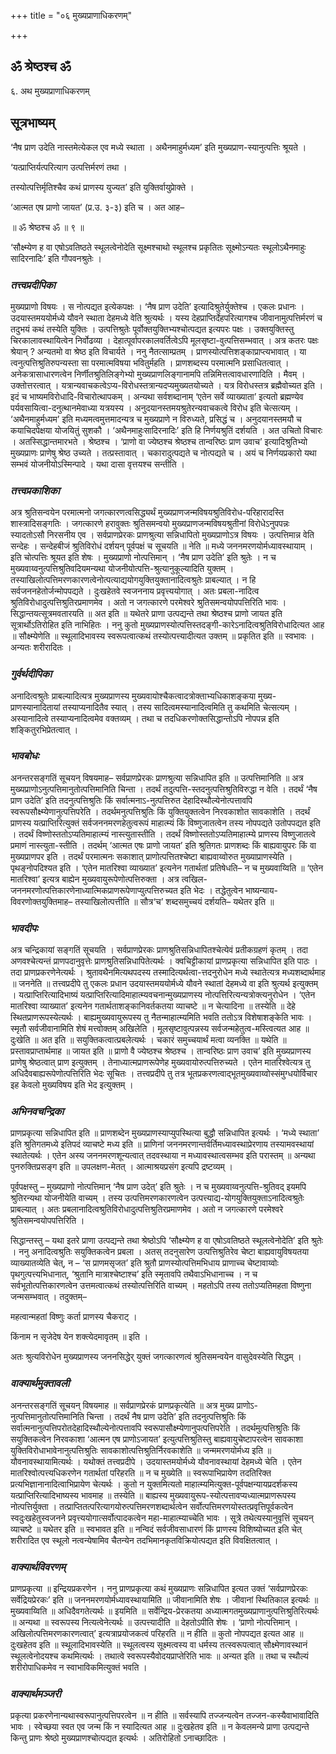 +++
title = "०६ मुख्यप्राणाधिकरणम्"

+++


## ॐ श्रेष्ठश्च ॐ

६. अथ मुख्यप्राणाधिकरणम्

## **सूत्रभाष्यम्**

‘नैष प्राण उदेति नास्तमेत्येकल एव मध्ये स्थाता । अथैनमाहुर्मध्यम’ इति मुख्यप्राण-स्यानुत्पत्तिः श्रूयते ।

‘यत्प्राप्तिर्यत्परित्याग उत्पत्तिर्मरणं तथा ।

तस्योत्पत्तिर्मृतिश्चैव कथं प्राणस्य युज्यत’ इति युक्तिर्वायुप्रेाक्ते ।

‘आत्मत एष प्राणो जायत’ (प्र.उ. ३-३) इति च । अत आह–

॥ ॐ श्रेष्ठश्च ॐ ॥ ९ ॥

‘सौक्ष्म्येण ह वा एषोऽवतिष्ठते स्थूलत्वेनोदेति सूक्ष्मश्चाथो स्थूलश्च प्रकृतितः सूक्ष्मोऽन्यतः स्थूलोऽथैनमाहुः सादिरनादिः’ इति गौपवनश्रुतेः ।

### ***तत्त्वप्रदीपिका***

मुख्यप्राणो विषयः । स नोत्पद्यत इत्येकपक्षः । ‘नैष प्राण उदेति’ इत्यादिश्रुतेर्युक्तेश्च । एकलः प्रधानः । उदयास्तमययोर्मध्ये यौवने स्थाता देहमध्ये वेति श्रुत्यर्थः । यस्य देहप्राप्तिर्देहपरित्यागश्च जीवानामुत्पत्तिर्मरणं च तदुभयं कथं तस्येति युक्तिः । उत्पत्तिश्रुतेः पूर्वोक्तयुक्तिभ्यश्चोत्पद्यत इत्यपरः पक्षः । उक्तयुक्तिस्तु चिरकालावस्थायित्वेन निर्वोढव्या । देहात्पूर्वापरकालवर्तित्वेऽपि मूलसृष्टा-वुत्पत्तिसम्भवात् । अत्र कतरः पक्षः श्रेयान् ? अन्यतमो वा श्रेष्ठ इति विचार्यते । ननु नैतत्साम्प्रतम् । प्राणस्योत्पत्तिशङ्काप्राप्त्यभावात् । या त्वनुत्पत्तिश्रुतिरुपन्यस्ता सा परमात्मविषया भवितुर्महति । प्राणशब्दस्य परमात्मनि प्रसाधितत्वात् । अनेकत्रासाधारणत्वेन निर्णीतश्रुतिलिङ्गेभ्यो मुख्यप्राणलिङ्गानामपि तन्निमित्तत्वावधारणादिति । मैवम् । उक्तोत्तरत्वात् । यत्रान्यवाचकत्वेऽप्य-विरोधस्तत्रान्यदप्यमुख्यतयोच्यते । यत्र विरोधस्तत्र ब्रह्मैवोच्यत इति । इदं च भाष्यमविरोधादि-विचारोत्थापकम् । अन्यथा सर्वशब्दानाम् ‘एतेन सर्वे व्याख्याता’ इत्यतो ब्रह्मण्येव पर्यवसायित्वा-दनुत्थानमेवाध्या यत्रयस्य । अनुदयानस्तमयश्रुतेरन्यवाचकत्वे विरोध इति चेत्सत्यम् । ‘अथैनमाहुर्मध्यम’ इति मध्यमत्वमुत्तमादन्यत्र च मुख्यप्राणे न विरुध्यते, प्रसिद्धं च । अनुदयानस्तमयौ च कयाचिदपेक्षया योजयितुं सुशकौ । ‘अथैनमाहुःसादिरनादिः’ इति हि निर्णयश्रुतिं दर्शयति । अत उचितो विचारः । अतस्सिद्धान्तमारभते । श्रेष्ठश्च । ‘प्राणो वा ज्येष्ठश्च श्रेष्ठश्च तान्वरिष्ठः प्राण उवाच’ इत्यादिश्रुतिभ्यो मुख्यप्राणः प्राणेषु श्रेष्ठ उच्यते । तत्प्रस्तावात् । चकारादुत्पद्यते च नोत्पद्यते च । अयं च निर्णयप्रकारो यथा सम्भवं योजनीयोऽस्मिन्पादे । यथा दासा वृत्तयश्च सन्तीति ।

### ***तत्त्वप्रकाशिका***

अत्र श्रुतिसन्वयेन परमात्मनो जगत्कारणत्वसिद्ध्यर्थं मुख्यप्राणजन्मविषयश्रुतिविरोध-परिहारादस्ति शास्त्रादिसङ्गतिः । जगत्कारणे हरावुक्तः श्रुतिसमन्वयो मुख्यप्राणजन्मविषयश्रुतीनां विरोधेऽनुपपन्नः स्यादतोऽसौ निरसनीय एव । सर्वप्राणप्रेरकः प्राणश्रुत्या सन्निधापितो मुख्यप्राणोऽत्र विषयः । उत्पत्तिमान्न वेति सन्देहः । सन्देहबीजं श्रुतिविरोधं दर्शयन् पूर्वपक्षं च सूचयति ॥ नेति ॥ मध्ये जननमरणयोर्मध्यावस्थायाम् । इति चोत्पत्तिः श्रूयत इति शेषः । मुख्यप्राणो नोत्पत्तिमान् । ‘नैष प्राण उदेति’ इति श्रुतेः । न च मुख्यवाय्वनुत्पत्तिश्रुतिवदियमन्यथा योजनीयोत्पत्ति-श्रुत्यानुकूल्यादिति युक्तम् । तस्याखिलोत्पत्तिमरणकारणत्वेनोत्पत्याद्ययोगयुक्तियुक्तानादित्वश्रुतेः प्राबल्यात् । न हि सर्वजननहेतोर्जन्मोपपद्यते । दुःखहेतवे स्वजननाय प्रवृत्त्ययोगात् । अतः प्रबला-नादित्व श्रुतिविरोधादुत्पत्तिश्रुतिरप्रमाणमेव । अतो न जगत्कारणे परमेश्वरे श्रुतिसमन्वयोपपत्तिरिति भावः । सिद्धान्तयत्सूत्रमवतारयति ॥ अत इति ॥ यथेतरे प्राणा उत्पद्यन्ते तथा श्रेष्ठश्च प्राणो जायत इति सूत्रार्थोऽतिरोहित इति नाभिहितः । ननु कुतो मुख्यप्राणस्योत्पत्तिस्तदङ्गी-कारेऽनादित्वश्रुतिविरोधादित्यत आह ॥ सौक्ष्म्येणेति ॥ स्थूलादिभावस्य स्वरूपत्वात्कथं तस्योत्पत्त्यादीत्यत उक्तम् ॥ प्रकृतित इति ॥ स्वभावः । अन्यतः शरीरादितः ।

### ***गुर्वर्थदीपिका***

अनादित्वश्रुतेः प्राबल्यादित्यत्र मुख्यप्राणस्य मुख्यवायोश्चैकत्वादत्रोक्ताभ्यधिकाशङ्कया मुख्य-प्राणस्यानादितायां तस्याप्यनादितैव स्यात् । तस्य सादित्वमस्यानादित्वमिति तु कथमिति चेत्सत्यम् । अस्यानादित्वे तस्याप्यनादित्वमेव वक्तव्यम् । तथा च तदधिकरणोक्तसिद्धान्तोऽपि नोपपन्न इति शङ्कितुरभिप्रेतत्वात् ।

### ***भावबोधः***

अनन्तरसङ्गतिं सूचयन् विषयमाह– सर्वप्राणप्रेरकः प्राणश्रुत्या सन्निधापित इति ॥ उत्पत्तिमानिति ॥ अत्र मुख्यप्राणोऽनुत्पत्तिमानुतोत्पत्तिमानिति चिन्ता । तदर्थं तदुत्पत्ति-स्तदनुत्पत्तिश्रुतिविरुद्धा न वेति । तदर्थं ‘नैष प्राण उदेति’ इति तदनुत्पत्तिश्रुतिः किं सर्वात्मनाऽ-नुत्पत्तिरुत देहादिस्थौल्येनोत्पत्तावपि स्वरूपसौक्ष्म्येणानुत्पत्तिपरेति । तदर्थमनुत्पत्तिश्रुतिः किं युक्तियुक्तत्वेन निरवकाशोत सावकाशेति । तदर्थं प्राणस्य यत्प्राप्तिरित्युक्तं सर्वजननमरणहेतुत्वरूपं माहात्म्यं किं विष्णुजातत्वेन तस्य नोपपद्यते उतोपपद्यत इति । तदर्थं विष्णोस्ततोऽप्यतिमाहात्म्यं नास्त्युतास्तीति । तदर्थं विष्णोस्ततोऽप्यतिमाहात्म्ये प्राणस्य विष्णुजातत्वे प्रमाणं नास्त्युता-स्तीति । तदर्थम् ‘आत्मत एषः प्राणो जायत’ इति श्रुतिगतः प्राणशब्दः किं बाह्यवायुपरः किं वा मुख्यप्राणपर इति । तदर्थं परमात्मनः सकाशात् प्राणोत्पत्तितश्चेष्टा बाह्यवाय्वोरुत मुख्याप्राणस्येति । पृथङ्नोपदिश्यत इति । ‘एतेन मातरिश्वा व्याख्यात’ इत्यनेन गतार्थतां प्रतिषेधति– न च मुख्यवाय्विति ॥ ‘एतेन मातरिश्वा’ इत्यत्र बाह्येन मुख्यवायुरूपेणोत्पत्तिरुक्ता । अत्र त्वखिल-जननमरणोत्पत्तिकारणेनाध्यात्मिकप्राणरूपेणाप्युत्पत्तिरुच्यत इति भेदः । तद्धेतुत्वेन भाष्यन्याय-विवरणोक्तयुक्तिमाह– तस्याखिलोत्पत्तीति ॥ सौत्र‘च’ शब्दसमुच्चयं दर्शयति– यथेतर इति ॥

### ***भावदीपः***

अत्र चन्द्रिकायां सङ्गतिं सूचयति । सर्वप्राणप्रेरकः प्राणश्रुतिसन्निधापितश्चेत्येवं प्रतीकग्रहणं कृतम् । तदा अणवश्चेत्यन्तं प्राणपदानुवृत्तेः प्राणश्रुतिसन्निधापितेत्यर्थः । क्वचिट्टीकायां प्राणप्रकृत्या सन्निधापित इति पाठः । तदा प्राणप्रकरणेनेत्यर्थः । श्रुतावथैनमित्यथपदस्य तस्मादित्यर्थत्वा-त्तदनुरोधेन मध्ये स्थातेत्यत्र मध्यशब्दार्थमाह ॥ जननेति ॥ तत्त्वप्रदीपे तु एकलः प्रधान उदयास्तमययोर्मध्ये यौवने स्थातां देहमध्ये वा इति श्रुत्यर्थ इत्युक्तम् । यत्प्राप्तिरित्यादिभाष्यं यत्प्राप्तिरित्यादिमाहात्म्यवचनान्मुख्यप्राणस्य नोत्पत्तिरित्यन्यत्रोक्त्यनुरोधेन । ‘एतेन मातरिश्वा व्याख्यात’ इत्यनेन गतार्थताशङ्कानिवर्तकतया व्याचष्टे ॥ न चेत्यादिना ॥ तस्येति ॥ देहे स्थितप्राणरूपस्येत्यर्थः । बाह्यमुख्यवायुरूपस्य तु नैतन्माहात्म्यमिति भवति ततोऽत्र विशेषाशङ्केति भावः । स्मृतौ सर्वजीवानामिति शेषं मत्त्वोक्तम् अखिलेति । मूलसृष्टावुत्पन्नस्य सर्वजन्महेतुत्व-मस्त्वित्यत आह ॥ दुःखेति ॥ अत इति ॥ सयुक्तिकत्वात्प्रबलेत्यर्थः । चकारं समुच्चयार्थं मत्वा व्यनक्ति ॥ यथेति ॥ प्रस्तावप्राप्तार्थमाह ॥ जायत इति ॥ प्राणो वै ज्येष्ठश्च श्रेष्ठश्च । तान्वरिष्ठः प्राण उवाच’ इति मुख्यप्राणस्य प्राणेषु श्रेष्ठत्वात् प्राण इत्युक्तम् । तेनाध्यात्मप्राणरूपेणेह मुख्यवायोरुत्पत्तिरुच्यते । एतेन मातरिश्वेत्यत्र तु अधिदैवबाह्यरूपेणोत्पत्तिरिति भेदः सूचितः । तत्त्वप्रदीपे तु तत्र भूतप्रकरणत्वाद्भूतमुख्यवाय्वोस्संमुग्धयोर्विचार इह केवलो मुख्यविषय इति भेद इत्युक्तम् ।

### ***अभिनवचन्द्रिका***

प्राणप्रकृत्या सन्निधापित इति ॥ प्राणशब्देन मुख्यप्राणस्याप्युपस्थित्या बुद्धौ सन्निधापित इत्यर्थः । ‘मध्ये स्थाता’ इति श्रुतिगतमध्ये इतिपदं व्याचष्टे मध्य इति ॥ प्राणिनां जननमरणान्तर्वर्तिमध्यावस्थाप्रेरणाय तस्यामवस्थायां स्थातेत्यर्थः । एतेन अस्य जननमरणशून्यत्वात् तदवस्थाया न मध्यावस्थात्वसम्भव इति परास्तम् ॥ अन्यथा पुनरुक्तिप्रसङ्ग इति ॥ उपलक्षण-मेतत् । आत्माश्रयप्रसंग इत्यपि द्रष्टव्यम् ।

पूर्वपक्षस्तु – मुख्यप्राणो नोत्पत्तिमान् ‘नैष प्राण उदेत्’ इति श्रुतेः । न च मुख्यवाय्वनुत्पत्ति-श्रुतिवद् इयमपि श्रुतिरन्यथा योजनीयेति वाच्यम् । तस्य उत्पत्तिमरणकारणत्वेन उत्पत्त्याद्य-योगयुक्तियुक्ताऽनादित्वश्रुतेः प्राबल्यात् । अतः प्रबलानादित्वश्रुतिविरोधादुत्पत्तिश्रुतिरप्रमाणमेव । अतो न जगत्कारणे परमेश्वरे श्रुतिसमन्वयोपपत्तिरिति ।

सिद्धान्तस्तु – यथा इतरे प्राणा उत्पद्यन्ते तथा श्रेष्ठोऽपि ‘सौक्ष्म्येण ह वा एषोऽवतिष्ठते स्थूलत्वेनोदेति’ इति श्रुतेः । ननु अनादित्वश्रुतिः सयुक्तिकत्वेन प्रबला । अतस् तदनुसारेण उत्पत्तिश्रुतिरेव चेष्टा बाह्यवायुविषयतया व्याख्यातव्येति चेत्, न – ‘स प्राणमसृजत’ इति श्रुतौ प्राणस्योत्पत्तिमभिधाय प्राणाच्च चेष्टावाय्वोः पृथगुत्पत्त्यभिधानात्, ‘श्रुतानि मात्राश्चेष्टाश्च’ इति स्मृतावपि तथैवाऽभिधानाच्च । न च सर्वभूतोत्पत्तिकारणत्वेन उत्तमत्वात्कथं तस्योत्पत्तिरिति वाच्यम् । महतोऽपि तस्य ततोऽप्यतिमहता विष्णुना जन्मसम्भवात् । तदुक्तम्–

महत्वान्महतां विष्णुः कर्ता प्राणस्य चैकराट् ।

किंनाम न सृजेदेष येन शक्त्येदमावृतम् ॥ इति ।

अतः श्रुत्यविरोधेन मुख्यप्राणस्य जननसिद्धेर् युक्तं जगत्कारणत्वं श्रुतिसमन्वयेन वासुदेवस्येति सिद्धम् ।

### ***वाक्यार्थमुक्तावली***

अनन्तरसङ्गतिं सूचयन् विषयमाह ॥ सर्वप्राणप्रेरकं प्राणप्रकृत्येति ॥ अत्र मुख्य प्राणोऽ-नुत्पत्तिमानुतोत्पत्तिमानिति चिन्ता । तदर्थं नैष प्राण उदेति’ इति तदनुत्पत्तिश्रुतिः किं सर्वात्मनानुत्पत्तिपरोतदेहादिस्थौल्येनोत्पत्तावपि स्वरूपासौक्ष्म्येणानुपत्पत्तिपरेति । तदर्थमुत्पत्तिश्रुतिः किं सयुक्तिकत्वेन निरवकाशा ‘आत्मन एष प्राणोऽजायत’ इत्युत्पत्तिश्रुतिस्तु बाह्यवायुचेष्टापरत्वेन सावकाशा युक्तिविरोधाभावेनानुत्पत्तिश्रुतिः सावकाशोत्पत्तिश्रुतिर्निरवकाशेति ॥ जन्ममरणयोर्मध्य इति ॥ यौवनावस्थायामित्यर्थः । यथोक्तं तत्त्वप्रदीपे । उदयास्तमयोर्मध्ये यौवनावस्थायां देहमध्ये चेति । एतेन मातरिश्वोत्पत्त्यधिकरणेन गतार्थतां परिहरति ॥ न च मुख्येति ॥ स्वरूपाभिप्रायेण तदतिरिक्त प्रत्यभिज्ञानानादित्वाभिप्रायेण चेत्यर्थः । कुतो न युक्तमित्यतो माहात्म्यमित्युक्त-पूर्वपक्षन्यायप्रदर्शकस्य यत्प्राप्तिरित्यादिभाष्यस्य भावमाह ॥ तस्येति ॥ बाह्यस्य मुख्यवायुरूप-स्योत्पत्तावप्यध्यात्मप्राणरूपस्य नोत्पत्तिर्युक्ता । तत्प्राप्तितत्परित्यागयोरुत्पत्तिमरणशब्दार्थत्वेन सर्वोत्पत्तिमरणयोस्तत्प्रवृत्तिपूर्वकत्वेन स्वदुःखहेतुस्वजनने प्रवृत्त्ययोगात्सर्वोत्पादकत्वेन महा-माहात्म्याच्चेति भावः । सूत्रे तथेत्यस्यानुवृत्तिं सूचयन् व्याचष्टे ॥ यथेतर इति ॥ स्वभावत इति ॥ नन्विदं सर्वजीवसाधारणं किं प्राणस्य विशिष्योच्यत इति चेत् शरीरादित एव स्थूलो नत्वन्येषामिव चैतन्येन तदभिमानकृतविक्रियोत्पद्यत इति विवक्षितत्वात् ।

### ***वाक्यार्थविवरणम्***

प्राणप्रकृत्या ॥ इन्द्रियप्रकरणेन । ननु प्राणप्रकृत्या कथं मुख्यप्राणः सन्निधापित इत्यत उक्तं ‘सर्वप्राणप्रेरकः सर्वेद्रियप्रेरकः’ इति ॥ जननमरणयोर्मध्यावस्थायामिति ॥ जीवानामिति शेषः । जीवानां स्थितिकाल इत्यर्थः ॥ मुख्यवाय्विति ॥ अधिदैवगतेत्यर्थः ॥ इयमिति ॥ सर्वेन्द्रिय-प्रेरकतया अध्यात्मगतमुख्यप्राणानुत्पत्तिश्रुतिरित्यर्थः ॥ अन्यथा ॥ स्वरूपस्य नित्यत्वेनेत्यर्थः ॥ उत्पत्त्यादीति ॥ देहतोऽपीति शेषः । ‘प्राणो नोत्पत्तिमान् । अखिलोत्पत्तिमरणकारणत्वात्’ इत्यत्राप्रयोजकत्वं परिहरति ॥ न हीति ॥ कुतो नोपपद्यत इत्यत आह ॥ दुःखहेतव इति ॥ स्थूलादिभावस्येति ॥ स्थूलत्वस्य सूक्ष्मत्वस्य वा धर्मस्य तत्स्वरूपत्वात् सौक्ष्मेणावस्थानं स्थूलत्वेनोदयश्च कथमित्यर्थः । तथात्वे स्वरूपस्यैवोदयप्राप्तेरिति भावः ॥ अन्यत इति ॥ तथा च स्थौल्यं शरीरोपाधिकमेव न स्वाभाविकमित्युक्तं भवति ।

### ***वाक्यार्थमञ्जरी***

प्रकृत्या प्रकरणेनान्यथास्वरूपानुत्पत्तिपरत्वेन ॥ न हीति ॥ सर्वस्यापि तज्जन्यत्वेन तज्जन-कस्यैवाभावादिति भावः । स्वेच्छया स्वत एव जन्म किं न स्यादित्यत आह ॥ दुःखहेतव इति ॥ न केवलमन्ये प्राणा उत्पद्यन्ते किन्तु प्राणः श्रेष्ठो मुख्यप्राणश्चोत्पद्यत इत्यर्थः । अतिरोहितो ऽनाच्छादितः ।



#  

